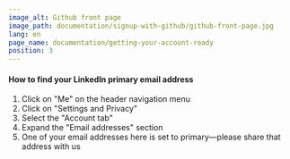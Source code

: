 ```yaml
---
image_alt: Github front page
image_path: documentation/signup-with-github/github-front-page.jpg
lang: en
page_name: documentation/getting-your-account-ready
position: 3
---
```

#### How to find your LinkedIn primary email address

1. Click on "Me" on the header navigation menu
2. Click on "Settings and Privacy"
3. Select the "Account tab"
4. Expand the "Email addresses" section
5. One of your email addresses here is set to primary—please share that address with us
